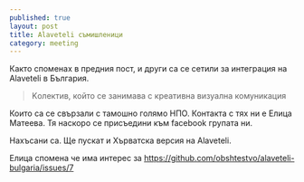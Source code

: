 ```yaml
---
published: true
layout: post
title: Alaveteli съмишленици
category: meeting
---
```


Както споменах в предния пост, и други са се сетили за интеграция на Alaveteli в България. 

> Kолектив, който се занимава с креативна визуална комуникация

Които са се свързали с тамошно голямо НПО. Контакта с тях ни е Елица Матеева. Тя наскоро се присъедини към facebook групата ни.

Нахъсани са. Ще пускат и Хърватска версия на Alaveteli.

Елица спомена че има интерес за https://github.com/obshtestvo/alaveteli-bulgaria/issues/7